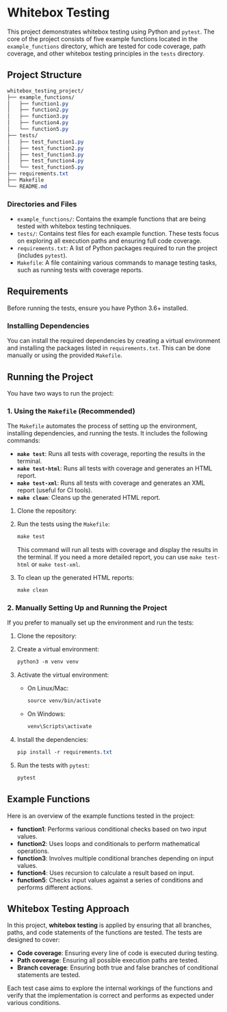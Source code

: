 # Whitebox Testing

This project demonstrates whitebox testing using Python and `pytest`. The core
of the project consists of five example functions located in the
`example_functions` directory, which are tested for code coverage, path
coverage, and other whitebox testing principles in the `tests` directory.

## Project Structure

```css
whitebox_testing_project/
├── example_functions/
│   ├── function1.py
│   ├── function2.py
│   ├── function3.py
│   ├── function4.py
│   └── function5.py
├── tests/
│   ├── test_function1.py
│   ├── test_function2.py
│   ├── test_function3.py
│   ├── test_function4.py
│   └── test_function5.py
├── requirements.txt
├── Makefile
└── README.md
```

### Directories and Files

- `example_functions/`: Contains the example functions that are being tested with
  whitebox testing techniques.
- `tests/`: Contains test files for each example function. These tests focus on
  exploring all execution paths and ensuring full code coverage.
- `requirements.txt`: A list of Python packages required to run the project
  (includes `pytest`).
- `Makefile`: A file containing various commands to manage testing tasks, such as
  running tests with coverage reports.

## Requirements

Before running the tests, ensure you have Python 3.6+ installed.

### Installing Dependencies

You can install the required dependencies by creating a virtual environment and
installing the packages listed in `requirements.txt`. This can be done manually or
using the provided `Makefile`.

## Running the Project

You have two ways to run the project:

### 1. Using the `Makefile` (Recommended)

The `Makefile` automates the process of setting up the environment, installing
dependencies, and running the tests. It includes the following commands:

- **`make test`**: Runs all tests with coverage, reporting the results in the
  terminal.
- **`make test-html`**: Runs all tests with coverage and generates an HTML report.
- **`make test-xml`**: Runs all tests with coverage and generates an XML report
  (useful for CI tools).
- **`make clean`**: Cleans up the generated HTML report.

1. Clone the repository:
2. Run the tests using the `Makefile`:

   ```css
   make test
   ```

   This command will run all tests with coverage and display the results in the
   terminal. If you need a more detailed report, you can use `make test-html` or
   `make test-xml`.

3. To clean up the generated HTML reports:

   ```css
   make clean
   ```

### 2. Manually Setting Up and Running the Project

If you prefer to manually set up the environment and run the tests:

1. Clone the repository:
2. Create a virtual environment:

   ```css
   python3 -m venv venv
   ```

3. Activate the virtual environment:

   - On Linux/Mac:

     ```css
     source venv/bin/activate
     ```

   - On Windows:

     ```css
     venv\Scripts\activate
     ```

4. Install the dependencies:

   ```css
   pip install -r requirements.txt
   ```

5. Run the tests with `pytest`:

   ```css
   pytest
   ```

## Example Functions

Here is an overview of the example functions tested in the project:

- **function1**: Performs various conditional checks based on two input values.
- **function2**: Uses loops and conditionals to perform mathematical operations.
- **function3**: Involves multiple conditional branches depending on input values.
- **function4**: Uses recursion to calculate a result based on input.
- **function5**: Checks input values against a series of conditions and performs
  different actions.

## Whitebox Testing Approach

In this project, **whitebox testing** is applied by ensuring that all branches,
paths, and code statements of the functions are tested. The tests are designed to
cover:

- **Code coverage**: Ensuring every line of code is executed during testing.
- **Path coverage**: Ensuring all possible execution paths are tested.
- **Branch coverage**: Ensuring both true and false branches of conditional
  statements are tested.

Each test case aims to explore the internal workings of the functions and verify
that the implementation is correct and performs as expected under various conditions.
